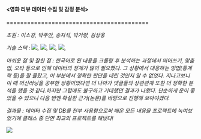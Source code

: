 #### <영화 리뷰 데이터 수집 및 감정 분석>

=========================================

*조원 : 이소강, 박주안, 송지석, 박거량, 김상웅*

*기술 스택 : <img src="https://img.shields.io/badge/Python-E34F26?style=for-the-badge&logo=python&logoColor=white">, <img src="https://img.shields.io/badge/pandas-E34F26?style=for-the-badge&logo=pandas&logoColor=white">, <img src="https://img.shields.io/badge/Selenium-E34F26?style=for-the-badge&logo=oracle&logoColor=white">, <img src="https://img.shields.io/badge/Oracle-E34F26?style=for-the-badge&logo=oracle&logoColor=white">,*

*아쉬운 점 및 잘한 점 : 한국어로 된 내용을 크롤링 후 분석하는 과정에서 띄어쓰기, 맞춤법, 오타 등으로 인해 데이터의 정제가 많이 필요했다. 그 상황에서 대응하는 방법(통계학 등)을 잘 몰랐고, 이 부분에서 정확한 판단을 내린 것인지 알 수 없었다. 지나고보니 이 때 머신러닝을 공부한 상황이었다면 더 나아가 댓글들의 상관관계 또한 더 정확한 분석을 했을 것 같다.하지만 그럼에도 불구하고 기대했던 결과가 나왔다. 단순하게 운이 좋았을 수 있으니 다음 번엔 확실한 근거(논문)를 바탕으로 진행해 보아야겠다.*

*결과물 : 데이터 수집 및 DB를 전부 사용함으로써 배운 모든 내용을 프로젝트에 녹여보았기에 클래스 중 단연 최고의 프로젝트를 해냈다!*

<img src="https://user-images.githubusercontent.com/111858761/217173632-65d07034-6bd9-4517-a5ab-584bf11f9b81.png">

